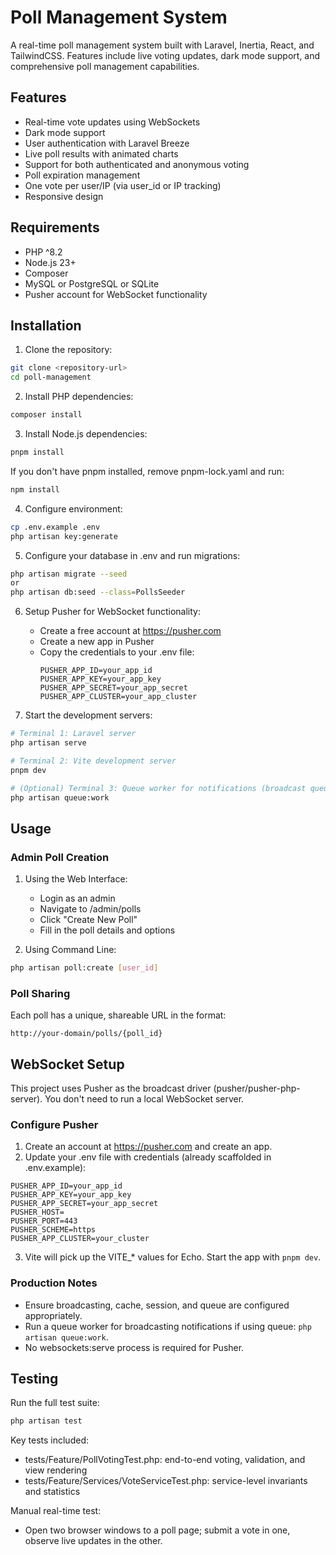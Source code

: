# Poll Management System

A real-time poll management system built with Laravel, Inertia, React, and TailwindCSS. Features include live voting updates, dark mode support, and comprehensive poll management capabilities.

## Features

-  Real-time vote updates using WebSockets
-  Dark mode support
-  User authentication with Laravel Breeze
-  Live poll results with animated charts
-  Support for both authenticated and anonymous voting
-  Poll expiration management
-  One vote per user/IP (via user_id or IP tracking)
-  Responsive design

## Requirements

- PHP ^8.2
- Node.js 23+
- Composer
- MySQL or PostgreSQL or SQLite
- Pusher account for WebSocket functionality

## Installation

1. Clone the repository:
```bash
git clone <repository-url>
cd poll-management
```

2. Install PHP dependencies:
```bash
composer install
```

3. Install Node.js dependencies:
```bash
pnpm install
```
If you don't have pnpm installed, remove pnpm-lock.yaml and run:
```bash
npm install
```

4. Configure environment:
```bash
cp .env.example .env
php artisan key:generate
```

5. Configure your database in .env and run migrations:
```bash
php artisan migrate --seed
or
php artisan db:seed --class=PollsSeeder
```

6. Setup Pusher for WebSocket functionality:
   - Create a free account at https://pusher.com
   - Create a new app in Pusher
   - Copy the credentials to your .env file:
     ```
     PUSHER_APP_ID=your_app_id
     PUSHER_APP_KEY=your_app_key
     PUSHER_APP_SECRET=your_app_secret
     PUSHER_APP_CLUSTER=your_app_cluster
     ```

7. Start the development servers:
```bash
# Terminal 1: Laravel server
php artisan serve

# Terminal 2: Vite development server
pnpm dev

# (Optional) Terminal 3: Queue worker for notifications (broadcast queue)
php artisan queue:work
```

## Usage

### Admin Poll Creation

1. Using the Web Interface:
   - Login as an admin
   - Navigate to /admin/polls
   - Click "Create New Poll"
   - Fill in the poll details and options

2. Using Command Line:
```bash
php artisan poll:create [user_id]
```

### Poll Sharing

Each poll has a unique, shareable URL in the format:
```
http://your-domain/polls/{poll_id}
```

## WebSocket Setup

This project uses Pusher as the broadcast driver (pusher/pusher-php-server). You don't need to run a local WebSocket server.

### Configure Pusher
1. Create an account at https://pusher.com and create an app.
2. Update your .env file with credentials (already scaffolded in .env.example):
```env
PUSHER_APP_ID=your_app_id
PUSHER_APP_KEY=your_app_key
PUSHER_APP_SECRET=your_app_secret
PUSHER_HOST=
PUSHER_PORT=443
PUSHER_SCHEME=https
PUSHER_APP_CLUSTER=your_cluster
```
3. Vite will pick up the VITE_* values for Echo. Start the app with `pnpm dev`.

### Production Notes
- Ensure broadcasting, cache, session, and queue are configured appropriately.
- Run a queue worker for broadcasting notifications if using queue: `php artisan queue:work`.
- No websockets:serve process is required for Pusher.

## Testing

Run the full test suite:
```bash
php artisan test
```

Key tests included:
- tests/Feature/PollVotingTest.php: end-to-end voting, validation, and view rendering
- tests/Feature/Services/VoteServiceTest.php: service-level invariants and statistics

Manual real-time test:
- Open two browser windows to a poll page; submit a vote in one, observe live updates in the other.
